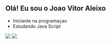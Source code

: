 ## Olá! Eu sou o Joao Vitor Aleixo

- Iniciante na programaçao
- Estudando Java Script




<a href="https://www.linkedin.com/in/joao-vitor-nascimento-8b1967210/" target="_blank"><img src="https://img.shields.io/badge/-LinkedIn-%230077B5?style=for-the-badge&logo=linkedin&logoColor=white" target="_blank"></a> 
<a href="https://www.instagram.com/joaovitoraleixo_01/" target="_blank"><img src="https://img.shields.io/badge/-Instagram-%23E4405F?style=for-the-badge&logo=instagram&logoColor=white" target="_blank"></a>
